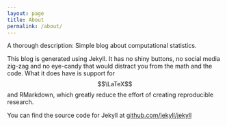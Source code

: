 ```yaml
---
layout: page
title: About
permalink: /about/
---
```


A thorough description: Simple blog about computational statistics.

This blog is generated using Jekyll. It has no shiny buttons, no social media zig-zag and no eye-candy that would distract you from the math and the code. What it does have is support for $$\LaTeX$$ and RMarkdown, which greatly reduce the effort of creating reproducible research.

You can find the source code for Jekyll at [github.com/jekyll/jekyll](https://github.com/jekyll/jekyll)
